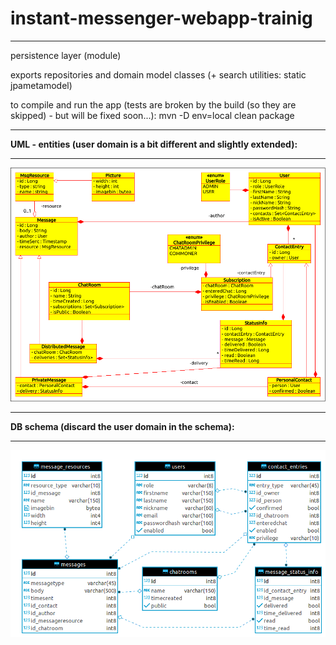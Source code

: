 # instant-messenger-webapp-trainig
***
persistence layer (module)

exports repositories and domain model classes (+ search utilities: static jpametamodel)

to compile and run the app (tests are broken by the build (so they are skipped) - but will be fixed soon...):
mvn -D env=local clean package

***
**UML - entities (user domain is a bit different and slightly extended):**
***
![](uml-diagram-07.png)
***
**DB schema (discard the user domain in the schema):**
***
![](db-schema-06.png)